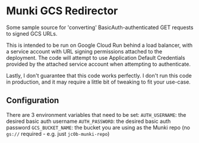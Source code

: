 # Munki GCS Redirector

Some sample source for 'converting' BasicAuth-authenticated GET requests to signed GCS URLs.

This is intended to be run on Google Cloud Run behind a load balancer, with a service account with URL signing permissions attached to the deployment.
The code will attempt to use Application Default Credentials provided by the attached service account when attempting to authenticate.

Lastly, I don't guarantee that this code works perfectly. I don't run this code in production, and it may require a little bit of tweaking to fit your use-case.

## Configuration
There are 3 environment variables that need to be set:
`AUTH_USERNAME`: the desired basic auth username
`AUTH_PASSWORD`: the desired basic auth password
`GCS_BUCKET_NAME`: the bucket you are using as the Munki repo (no `gs://` required - e.g. just `jc0b-munki-repo`)
